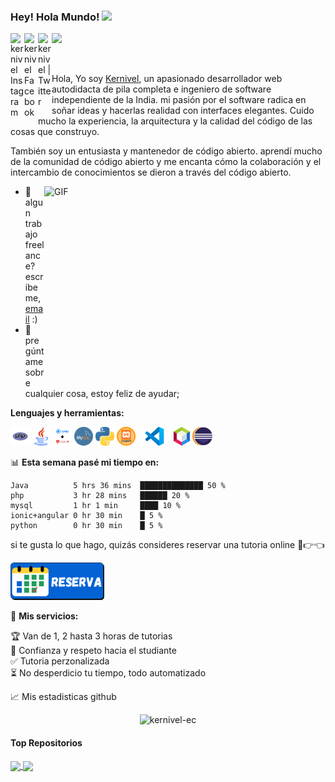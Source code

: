 
### Hey! Hola Mundo! <img src="https://media.giphy.com/media/hvRJCLFzcasrR4ia7z/giphy.gif" width="25px">
<a href="https://www.instagram.com/kernivel">
  <img align="left" alt="kernivel Instagram" width="22px" src="https://raw.githubusercontent.com/hussainweb/hussainweb/main/icons/instagram.png" />
</a>
<a href="https://www.facebook.com/kernivel">
  <img align="left" alt="kernivel Facebook" width="22px" src="https://www.facebook.com/images/fb_icon_325x325.png" />
</a>
<a href="https://twitter.com/kernivel">
  <img align="left" alt="kernivel | Twitter" width="22px" src="https://raw.githubusercontent.com/peterthehan/peterthehan/master/assets/twitter.svg" />
</a>

![](https://visitor-badge.glitch.me/badge?page_id=kernivel-ec.kernivel-ec)

<br />

Hola, Yo soy [Kernivel](https://direct.me/kernivel), un apasionado desarrollador web autodidacta de pila completa e ingeniero de software independiente de la India. mi pasión por el software radica en soñar ideas y hacerlas realidad con interfaces elegantes. Cuido mucho la experiencia, la arquitectura y la calidad del código de las cosas que construyo.

También soy un entusiasta y mantenedor de código abierto. aprendí mucho de la comunidad de código abierto y me encanta cómo la colaboración y el intercambio de conocimientos se dieron a través del código abierto.


  <img align="right" alt="GIF" src="https://github.com/abhisheknaiidu/abhisheknaiidu/blob/master/code.gif?raw=true" width="450" height="320" />
  
- 💼 algun trabajo freelance? escribeme, [email](mailto:kernivel@gmail.com) :)
- 💬 pregúntame sobre cualquier cosa, estoy feliz de ayudar;

**Lenguajes y herramientas:**  

<code><img height="30" src="https://raw.githubusercontent.com/Kernivel-ec/Kernivel-ec/main/img/php.png"></code>
<code><img height="30" src="https://raw.githubusercontent.com/Kernivel-ec/Kernivel-ec/main/img/java.png"></code>
<code><img height="30" src="https://raw.githubusercontent.com/Kernivel-ec/Kernivel-ec/main/img/ionic_angular.png"></code>
<code><img height="30" src="https://raw.githubusercontent.com/Kernivel-ec/Kernivel-ec/main/img/Mysql.png"></code>
<code><img height="30" src="https://raw.githubusercontent.com/Kernivel-ec/Kernivel-ec/main/img/Python.png"></code>
<code><img height="30" src="https://raw.githubusercontent.com/Kernivel-ec/Kernivel-ec/main/img/xampp.png"></code>
<code><img height="30" src="https://raw.githubusercontent.com/Kernivel-ec/Kernivel-ec/main/img/vscode.png"></code>
<code><img height="30" src="https://raw.githubusercontent.com/Kernivel-ec/Kernivel-ec/main/img/netBeans.png"></code>
<code><img height="30" src="https://raw.githubusercontent.com/Kernivel-ec/Kernivel-ec/419e94ae79edb5a6bb006ebfcdee5681b35b738f/img/eclipse-11.svg"></code>

📊 **Esta semana pasé mi tiempo en:**
<!--START_SECTION:waka-->

```text
Java          5 hrs 36 mins  ██████████████ 50 %
php           3 hr 28 mins   ██████ 20 %
mysql         1 hr 1 min     ████ 10 %
ionic+angular 0 hr 30 min    █ 5 %
python        0 hr 30 min    █ 5 %
```

<!--END_SECTION:waka-->

si te gusta lo que hago, quizás consideres reservar una tutoria online 🥺👉👈

<a href="https://bit.ly/3KwxG2C" target="_blank"><img src="https://raw.githubusercontent.com/Kernivel-ec/Kernivel-ec/main/img/boton-reserva-b.png" alt="Buy Me A Coffee" width="150" ></a>

🚧 **Mis servicios:**
<!-- TODO-IST:START -->
🏆  Van de 1, 2 hasta 3 horas de tutorias           
🌸  Confianza y respeto hacia el studiante           
✅  Tutoria perzonalizada           
⏳  No desperdicio tu tiempo, todo automatizado
<!-- TODO-IST:END -->


📈 Mis estadisticas github

<p align="center"> <img src="https://github-readme-stats.vercel.app/api?username=Kernivel-ec&show_icons=true&theme=gotham" alt="kernivel-ec" />
  
  #### Top Repositorios

<a href="https://bit.ly/3y3X659">
  <img align="center" src="https://github-readme-stats.vercel.app/api/pin/?username=kernivel-ec&repo=ContarVocalesConsonates&theme=gotham" />
</a>
  
<a href="https://bit.ly/3LGj9Tb">
  <img align="center" src="https://github-readme-stats.vercel.app/api/pin/?username=kernivel-ec&repo=burbuja&theme=gotham" />
</a>
  
